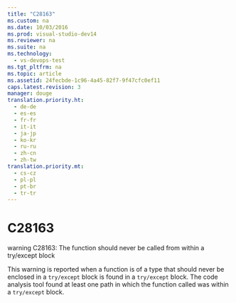 ```yaml
---
title: "C28163"
ms.custom: na
ms.date: 10/03/2016
ms.prod: visual-studio-dev14
ms.reviewer: na
ms.suite: na
ms.technology: 
  - vs-devops-test
ms.tgt_pltfrm: na
ms.topic: article
ms.assetid: 24fecbde-1c96-4a45-82f7-9f47cfc0ef11
caps.latest.revision: 3
manager: douge
translation.priority.ht: 
  - de-de
  - es-es
  - fr-fr
  - it-it
  - ja-jp
  - ko-kr
  - ru-ru
  - zh-cn
  - zh-tw
translation.priority.mt: 
  - cs-cz
  - pl-pl
  - pt-br
  - tr-tr
---
```

# C28163
warning C28163: The function should never be called from within a try/except block  
  
 This warning is reported when a function is of a type that should never be enclosed in a `try/except`  block is found in a `try/except` block. The code analysis tool found at least one path in which the function called was within a `try/except` block.